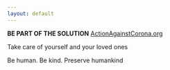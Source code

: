 ```yaml
---
layout: default
---
```





**BE PART OF THE SOLUTION**
[ActionAgainstCorona.org](https://actionagainstcorona.org/)



Take care of yourself and your loved ones

Be human. Be kind. Preserve humankind

